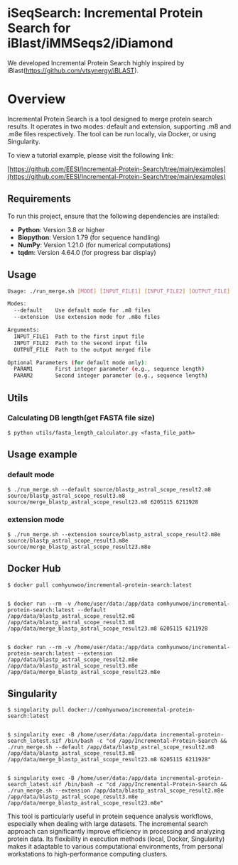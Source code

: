 # iSeqSearch: Incremental Protein Search for iBlast/iMMSeqs2/iDiamond  

We developed Incremental Protein Search highly inspired by iBlast(https://github.com/vtsynergy/iBLAST).  


# Overview 

Incremental Protein Search is a tool designed to merge protein search results. It operates in two modes: default and extension, supporting .m8 and .m8e files respectively. The tool can be run locally, via Docker, or using Singularity.

To view a tutorial example, please visit the following link:

[https://github.com/EESI/Incremental-Protein-Search/tree/main/examples](https://github.com/EESI/Incremental-Protein-Search/tree/main/examples)

## Requirements

To run this project, ensure that the following dependencies are installed:

- **Python**: Version 3.8 or higher
- **Biopython**: Version 1.79 (for sequence handling)
- **NumPy**: Version 1.21.0 (for numerical computations)
- **tqdm**: Version 4.64.0 (for progress bar display)


## Usage  

```bash
Usage: ./run_merge.sh [MODE] [INPUT_FILE1] [INPUT_FILE2] [OUTPUT_FILE] [OPTIONAL_PARAMETERS]

Modes:
  --default    Use default mode for .m8 files
  --extension  Use extension mode for .m8e files

Arguments:
  INPUT_FILE1  Path to the first input file
  INPUT_FILE2  Path to the second input file
  OUTPUT_FILE  Path to the output merged file

Optional Parameters (for default mode only):
  PARAM1       First integer parameter (e.g., sequence length)
  PARAM2       Second integer parameter (e.g., sequence length)
```

## Utils  

### Calculating DB length(get FASTA file size)

```
$ python utils/fasta_length_calculator.py <fasta_file_path>

```


## Usage example

### default mode

```
$ ./run_merge.sh --default source/blastp_astral_scope_result2.m8 source/blastp_astral_scope_result3.m8 source/merge_blastp_astral_scope_result23.m8 6205115 6211928
```




### extension mode

```
$ ./run_merge.sh --extension source/blastp_astral_scope_result2.m8e source/blastp_astral_scope_result3.m8e source/merge_blastp_astral_scope_result23.m8e
```


## Docker Hub  
```
$ docker pull comhyunwoo/incremental-protein-search:latest


$ docker run --rm -v /home/user/data:/app/data comhyunwoo/incremental-protein-search:latest --default /app/data/blastp_astral_scope_result2.m8 /app/data/blastp_astral_scope_result3.m8 /app/data/merge_blastp_astral_scope_result23.m8 6205115 6211928  


$ docker run --rm -v /home/user/data:/app/data comhyunwoo/incremental-protein-search:latest --extension /app/data/blastp_astral_scope_result2.m8e /app/data/blastp_astral_scope_result3.m8e /app/data/merge_blastp_astral_scope_result23.m8e  
```


## Singularity

```
$ singularity pull docker://comhyunwoo/incremental-protein-search:latest


$ singularity exec -B /home/user/data:/app/data incremental-protein-search_latest.sif /bin/bash -c "cd /app/Incremental-Protein-Search && ./run_merge.sh --default /app/data/blastp_astral_scope_result2.m8 /app/data/blastp_astral_scope_result3.m8 /app/data/merge_blastp_astral_scope_result23.m8 6205115 6211928"


$ singularity exec -B /home/user/data:/app/data incremental-protein-search_latest.sif /bin/bash -c "cd /app/Incremental-Protein-Search && ./run_merge.sh --extension /app/data/blastp_astral_scope_result2.m8e /app/data/blastp_astral_scope_result3.m8e /app/data/merge_blastp_astral_scope_result23.m8e"
```






This tool is particularly useful in protein sequence analysis workflows, especially when dealing with large datasets. The incremental search approach can significantly improve efficiency in processing and analyzing protein data. Its flexibility in execution methods (local, Docker, Singularity) makes it adaptable to various computational environments, from personal workstations to high-performance computing clusters.
